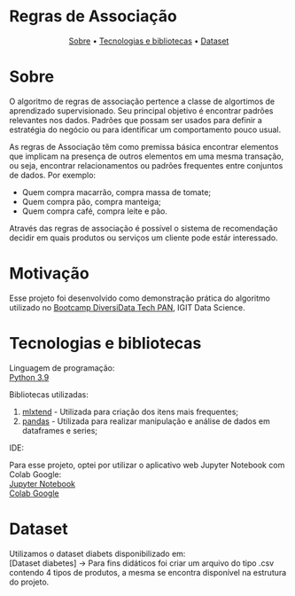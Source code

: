 # Regras de Associação
<div align="center"> <a href="#Sobre">Sobre</a> • <a href="#Tecnologias-e-bibliotecas">Tecnologias e bibliotecas</a> • <a href="#Dataset">Dataset</a> </div>
  

# Sobre
O algoritmo de regras de associação pertence a classe de algortimos de aprendizado supervisionado. Seu principal objetivo é encontrar padrões relevantes nos dados. Padrões que possam ser usados para definir a estratégia do negócio ou para identificar um comportamento pouco usual.

As regras de Associação têm como premissa básica encontrar elementos que implicam na presença de outros elementos em uma mesma transação, ou seja, encontrar relacionamentos ou padrões frequentes entre conjuntos de dados. Por exemplo:

- Quem compra macarrão, compra massa de tomate;
- Quem compra pão, compra manteiga;
- Quem compra café, compra leite e pão.

Através das regras de associação é possível o sistema de recomendação decidir em quais produtos ou serviços um cliente pode estár interessado.

# Motivação
Esse projeto foi desenvolvido como demonstração prática do algoritmo utilizado no [Bootcamp DiversiData Tech PAN](https://www.igti.com.br/bootcamp/diversidata-tech-pan), IGIT Data Science.

# Tecnologias e bibliotecas
Linguagem de programação:</br>
[Python 3.9](https://www.python.org/)

Bibliotecas utilizadas:

1. [mlxtend](https://pypi.org/project/mlxtend/) - Utilizada para criação dos itens mais frequentes;
2. [pandas](https://pandas.pydata.org/docs/index.html) - Utilizada para realizar manipulação e análise de dados em dataframes e series;

IDE:

Para esse projeto, optei por utilizar o aplicativo web Jupyter Notebook com Colab Google:</br>
[Jupyter Notebook](https://jupyter.org/)</br>
[Colab Google](https://colab.research.google.com/)

# Dataset
Utilizamos o dataset diabets disponibilizado em:</br>
[Dataset diabetes] → Para fins didáticos foi criar um arquivo do tipo .csv contendo 4 tipos de produtos, a mesma se encontra disponível na estrutura do projeto.
